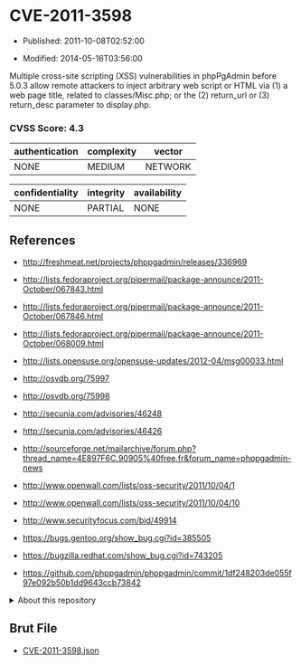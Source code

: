 # CVE-2011-3598

- Published: 2011-10-08T02:52:00

- Modified: 2014-05-16T03:56:00

Multiple cross-site scripting (XSS) vulnerabilities in phpPgAdmin before 5.0.3 allow remote attackers to inject arbitrary web script or HTML via (1) a web page title, related to classes/Misc.php; or the (2) return_url or (3) return_desc parameter to display.php.

### CVSS Score: **4.3**

| authentication | complexity | vector |
| --- | --- | --- |
| NONE | MEDIUM | NETWORK |

| confidentiality | integrity | availability |
| --- | --- | --- |
| NONE | PARTIAL | NONE |

## References

* http://freshmeat.net/projects/phppgadmin/releases/336969

* http://lists.fedoraproject.org/pipermail/package-announce/2011-October/067843.html

* http://lists.fedoraproject.org/pipermail/package-announce/2011-October/067846.html

* http://lists.fedoraproject.org/pipermail/package-announce/2011-October/068009.html

* http://lists.opensuse.org/opensuse-updates/2012-04/msg00033.html

* http://osvdb.org/75997

* http://osvdb.org/75998

* http://secunia.com/advisories/46248

* http://secunia.com/advisories/46426

* http://sourceforge.net/mailarchive/forum.php?thread_name=4E897F6C.90905%40free.fr&forum_name=phppgadmin-news

* http://www.openwall.com/lists/oss-security/2011/10/04/1

* http://www.openwall.com/lists/oss-security/2011/10/04/10

* http://www.securityfocus.com/bid/49914

* https://bugs.gentoo.org/show_bug.cgi?id=385505

* https://bugzilla.redhat.com/show_bug.cgi?id=743205

* https://github.com/phppgadmin/phppgadmin/commit/1df248203de055f97e092b50b1dd9643ccb73842

<details>
<summary>About this repository</summary> 

  This repository is part of the project [Live Hack CVE](https://github.com/Live-Hack-CVE). Main website can be found [www.live-hack.org](https://www.live-hack.org) 
  
  Made by [Sn0wAlice](https://github.com/Sn0wAlice) for the people that care about security and need to have a feed of the latest CVEs. Hope you enjoy it, don't forget to star the repo and follow me on [Twitter](https://twitter.com/Sn0wAlice) and [Github](https://github.com/Sn0wAlice). And that is my [personnal website](https://www.alice-snow.me/)

  - [Home Page](https://github.com/Live-Hack-CVE)
  - [Framework](https://github.com/Live-Hack-CVE/cve-framework)
  - [CVE database](https://github.com/Live-Hack-CVE/full_database)
  - [Changelog](https://github.com/Live-Hack-CVE/Changelog)
</details>

## Brut File

* [CVE-2011-3598.json](https://raw.githubusercontent.com/Live-Hack-CVE/full_database/main/cves/2011/CVE-2011-3598.json)

